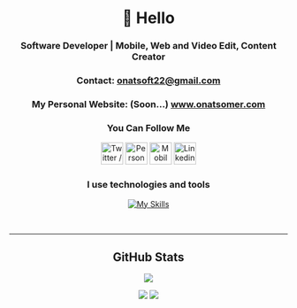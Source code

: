 <div align="center">

# :wave: Hello
 <h3>Software Developer | Mobile, Web and Video Edit, Content Creator</h3>
</div>

<div align="center">
 
  ### Contact: <a href="mailto:onatsoft22@gmail.com">onatsoft22@gmail.com</a>
  ### My Personal Website: (Soon...) <a href="https://onatsomer.com" target="_blank">www.onatsomer.com</a>
</div>

<div align="center">
 
### You Can Follow Me
[<img height="40" width="40" src="https://skillicons.dev/icons?i=twitter" title="Twitter / X" />][twitter]
[<img height="40" width="40" src="https://skillicons.dev/icons?i=instagram" title="Personal Instagram" />][instagram]
[<img height="40" width="40" src="https://skillicons.dev/icons?i=instagram" title="Mobil Destek Instagram" />][instagram2]
[<img height="40" width="40" src="https://skillicons.dev/icons?i=linkedin" title="Linkedin" />][linkedn]
<!-- [<img height="40" width="40" src="https://cdn.discordapp.com/emojis/972590731413843998.png?size=96" title="Google Play Apps" />][googleplay] -->
</div>

<div align="center">

### I use technologies and tools
[![My Skills](https://skillicons.dev/icons?i=html,css,cs,java,firebase,androidstudio,sqlite,figma,dotnet,visualstudio,git)](https://skillicons.dev)
</div>


<br>


<div align="center">

<hr>

## GitHub Stats
[![](https://visitcount.itsvg.in/api?id=OnatSoft&label=Profile%20Views&color=2&icon=5&pretty=false)](https://visitcount.itsvg.in)

![](https://github-readme-stats.vercel.app/api?username=OnatSoft&count_private=true&show_icons=true&theme=highcontrast&locale=en&cache_seconds=14400&include_all_commits=true)
![](https://github-readme-stats.vercel.app/api/top-langs/?username=OnatSoft&langs_count=6&layout=donut&theme=highcontrast)
</div>









[twitter]:https://www.twitter.com/onatsoft
[instagram]:https://www.instagram.com/onatsoft
[instagram2]:https://www.instagram.com/appdev_support
[linkedn]:https://www.linkedin.com/in/onatsoft
[linkprofile]:https://bento.me/onatsomer
[googleplay]:https://play.google.com/store/apps/dev?id=8102833443910864978
